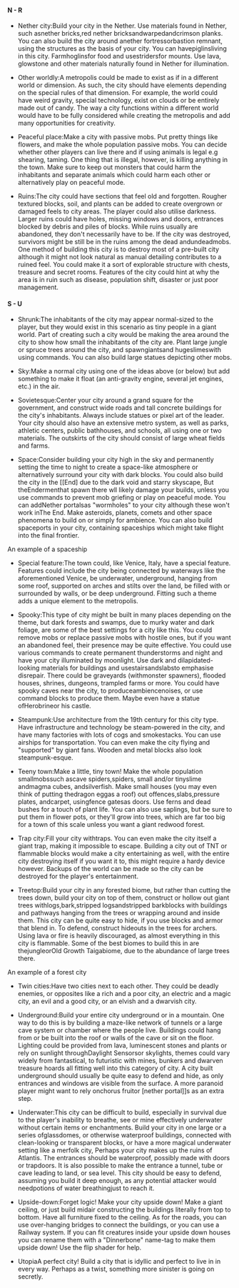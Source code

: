 #### N - R
- Nether city:Build your city in the Nether. Use materials found in Nether, such asnether bricks,red nether bricksandwarpedandcrimson planks. You can also build the city around anether fortressorbastion remnant, using the structures as the basis of your city. You can havepiglinsliving in this city. Farmhoglinsfor food and usestridersfor mounts. Use lava, glowstone and other materials naturally found in Nether for illumination.

- Other worldly:A metropolis could be made to exist as if in a different world or dimension. As such, the city should have elements depending on the special rules of that dimension. For example, the world could have weird gravity, special technology, exist on clouds or be entirely made out of candy. The way a city functions within a different world would have to be fully considered while creating the metropolis and add many opportunities for creativity.

- Peaceful place:Make a city with passive mobs. Put pretty things like flowers, and make the whole population passive mobs. You can decide whether other players can live there and if using animals is legal e.g shearing, taming. One thing that is illegal, however, is killing anything in the town. Make sure to keep out monsters that could harm the inhabitants and separate animals which could harm each other or alternatively play on peaceful mode.

- Ruins:The city could have sections that feel old and forgotten. Rougher textured blocks, soil, and plants can be added to create overgrown or damaged feels to city areas. The player could also utilise darkness. Larger ruins could have holes, missing windows and doors, entrances blocked by debris and piles of blocks. While ruins usually are abandoned, they don't necessarily have to be. If the city was destroyed, survivors might be still be in the ruins among the dead andundeadmobs. One method of building this city is to destroy most of a pre-built city  although it might not look natural as manual detailing contributes to a ruined feel. You could make it a sort of explorable structure with chests, treasure and secret rooms. Features of the city could hint at why the area is in ruin such as disease, population shift, disaster or just poor management.

#### S - U
- Shrunk:The inhabitants of the city may appear normal-sized to the player, but they would exist in this scenario as tiny people in a giant world. Part of creating such a city would be making the area around the city to show how small the inhabitants of the city are. Plant large jungle or spruce trees around the city, and spawngiantsand hugeslimeswith using commands. You can also build large statues depicting other mobs.

- Sky:Make a normal city using one of the ideas above (or below) but add something to make it float (an anti-gravity engine, several jet engines, etc.) in the air.

- Sovietesque:Center your city around a grand square for the government, and construct wide roads and tall concrete buildings for the city's inhabitants. Always include statues or pixel art of the leader. Your city should also have an extensive metro system, as well as parks, athletic centers, public bathhouses, and schools, all using one or two materials. The outskirts of the city should consist of large wheat fields and farms.

- Space:Consider building your city high in the sky and permanently setting the time to night to create a space-like atmosphere or alternatively surround your city with dark blocks. You could also build the city in the [[End] due to the dark void and starry skyscape, But theEndermenthat spawn there wll likely damage your builds, unless you use commands to prevent mob griefing or play on peaceful mode. You can addNether portalsas "wormholes" to your city although these won't work inThe End. Make asteroids, planets, comets and other space phenomena to build on or simply for ambience. You can also build spaceports in your city, containing spaceships which might take flight into the final frontier.

An example of a spaceship
- Special feature:The town could, like Venice, Italy, have a special feature. Features could include the city being connected by waterways like the aforementioned Venice, be underwater, underground, hanging from some roof, supported on arches and stilts over the land, be filled with or surrounded by walls, or be deep underground. Fitting such a theme adds a unique element to the metropolis.

- Spooky:This type of city might be built in many places depending on the theme, but dark forests and swamps, due to murky water and dark foliage, are some of the best settings for a city like this. You could remove mobs or replace passive mobs with hostile ones, but if you want an abandoned feel, their presence may be quite effective. You could use various commands to create permanent thunderstorms and night and have your city illuminated by moonlight. Use dark and dilapidated-looking materials for buildings and usestairsandslabsto emphasise disrepair. There could be graveyards (withmonster spawners), flooded houses, shrines, dungeons, trampled farms or more. You could have spooky caves near the city, to produceambiencenoises, or use command blocks to produce them. Maybe even have a statue ofHerobrineor his castle.

- Steampunk:Use architecture from the 19th century for this city type. Have infrastructure and technology be steam-powered in the city, and have many factories with lots of cogs and smokestacks. You can use airships for transportation. You can even make the city flying and "supported" by giant fans. Wooden and metal blocks also look steampunk-esque.

- Teeny town:Make a little, tiny town! Make the whole population smallmobssuch ascave spiders,spiders, small and/or tinyslime andmagma cubes, andsilverfish. Make small houses (you may even think of putting thedragon eggas a roof) out offences,slabs,pressure plates, andcarpet, usingfence gatesas doors. Use ferns and dead bushes for a touch of plant life. You can also use saplings, but be sure to put them in flower pots, or they'll grow into trees, which are far too big for a town of this scale unless you want a giant redwood forest.

- Trap city:Fill your city withtraps. You can even make the city itself a giant trap, making it impossible to escape. Building a city out of TNT or flammable blocks would make a city  entertaining as well, with the entire city destroying itself if you want it to, this might require a hardy device however. Backups of the world can be made so the city can be destroyed for the player's entertainment.

- Treetop:Build your city in any forested biome, but rather than cutting the trees down, build your city on top of them, construct or hollow out giant trees withlogs,bark,stripped logsandstripped barkblocks with buildings and pathways hanging from the trees or wrapping around and inside them. This city can be quite easy to hide, if you use blocks and armor that blend in. To defend, construct hideouts in the trees for archers. Using lava or fire is heavily discouraged, as almost everything in this city is flammable. Some of the best biomes to build this in are thejungleorOld Growth Taigabiome, due to the abundance of large trees there.

An example of a forest city
- Twin cities:Have two cities next to each other. They could be deadly enemies, or opposites like a rich and a poor city, an electric and a magic city, an evil and a good city, or an elvish and a dwarvish city.

- Underground:Build your entire city underground or in a mountain. One way to do this is by building a maze-like network of tunnels or a large cave system or chamber where the people live. Buildings could hang from or be built into the roof or walls of the cave or sit on the floor. Lighting could be provided from lava, luminescent stones and plants or rely on sunlight throughDaylight Sensorsor skylights, themes could vary widely from fantastical, to futuristic with mines, bunkers and  dwarven treasure hoards all fitting well into this category of city. A city built underground should usually be quite easy to defend and hide, as only entrances and windows are visible from the surface. A more paranoid player might want to rely onchorus fruitor [nether portal]]s as an extra step.

- Underwater:This city can be difficult to build, especially in survival due to the player's inability to breathe, see or mine effectively underwater without certain items or enchantments. Build your city in one large or a series ofglassdomes, or otherwise waterproof buildings, connected with clean-looking or transparent blocks, or have a more magical underwater setting like a merfolk city, Perhaps your city makes up the ruins of Atlantis. The entrances should be waterproof, possibly made with doors or trapdoors. It is also possible to make the entrance a tunnel, tube or cave leading to land, or sea level. This city should be easy to defend, assuming you build it deep enough, as any potential attacker would needpotions of water breathingjust to reach it.

- Upside-down:Forget logic! Make your city upside down! Make a giant ceiling, or just build midair constructing the buildings literally from top to bottom. Have all furniture fixed to the ceiling. As for the roads, you can use over-hanging bridges to connect the buildings, or you can use a Railway system. If you can fit creatures inside your upside down houses you can rename them with a "Dinnerbone" name-tag to make them upside down! Use the flip shader for help.

- UtopiaA perfect city! Build a city that is idyllic and perfect to live in in every way. Perhaps as a twist, something more sinister is going on secretly.

